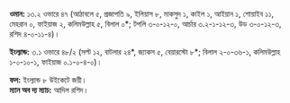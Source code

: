 **ওমান:** ১৩.২ ওভারে ৪৭ (আঠাবলে ৫, প্রজাপতি ৯, ইলিয়াস ৮, মাকসুদ ১, কাইল ১, আইয়ান ১, শোয়াইব ১১, মেহরান ০, ফাইয়াজ ২, কলিমউল্লাহ ৫, বিলাল ০\*; টপলি ৩-০-১২-০, আর্চার ৩.২-১-১২-৩, উড ৩-০-১২-৩, রশিদ ৪-০-১১-৪)।

**ইংল্যান্ড:** ৩.১ ওভারে ৪৮/২ (সল্ট ১২, বাটলার ২৪\*, জ্যাকস ৫, বেয়ারস্টো ৮\*; বিলাল ২-০-৩৬-১, কলিমউল্লাহ ১-০-১০-১, ফাইয়াজ ০.১-০-৪-০)।

**ফল:** ইংল্যান্ড ৮ উইকেটে জয়ী।  
**ম্যান অব দ্য ম্যাচ:** আদিল রশিদ।
